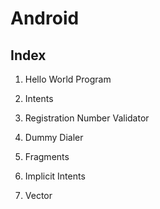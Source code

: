 # Android


## Index


1. Hello World Program

2. Intents

3. Registration Number Validator

4. Dummy Dialer

5. Fragments

6. Implicit Intents

7. Vector
